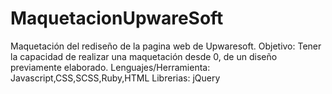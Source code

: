 # MaquetacionUpwareSoft
Maquetación del rediseño de la pagina web de Upwaresoft.
Objetivo:
Tener la capacidad de realizar una maquetación desde 0, de un diseño previamente elaborado.
Lenguajes/Herramienta: Javascript,CSS,SCSS,Ruby,HTML
Librerias: jQuery
